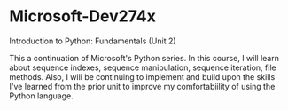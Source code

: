 # Microsoft-Dev274x
Introduction to Python: Fundamentals (Unit 2) 

This a continuation of Microsoft's Python series. In this course, I will learn about sequence indexes, sequence manipulation, sequence iteration, file methods. Also, I will be continuing to implement and build upon the skills I've learned from the prior unit to improve my comfortabiility of using the Python language.
